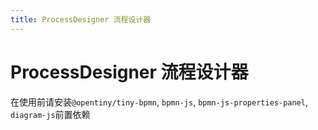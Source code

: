 ```yaml
---
title: ProcessDesigner 流程设计器
---
```


# ProcessDesigner 流程设计器

在使用前请安装`@opentiny/tiny-bpmn`, `bpmn-js`, `bpmn-js-properties-panel`, `diagram-js`前置依赖
